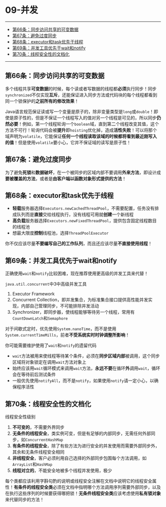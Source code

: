 # 09-并发

---

- [第66条：同步访问共享的可变数据](#第66条同步访问共享的可变数据)
- [第67条：避免过度同步](#第67条：避免过度同步)
- [第68条：executor和task优先于线程](#第68条executor和task优先于线程)
- [第69条：并发工具优先于wait和notify](#第69条并发工具优先于wait和notify)
- [第70条：线程安全性的文档化](#第70条线程安全性的文档化)

---

## 第66条：同步访问共享的可变数据

多个线程共享**可变数据**的时候，每个读或者写数据的线程都**必须**执行同步！同步`synchronized`不仅实现**互斥**，还能保证进入同步方法或代码块的每个线程都看到同一个锁保护的**之前所有的修改效果**！

Java语言规范保证读或写一个变量是原子的，除非变量类型是`long`或`double`！即使是原子性的，但是不保证一个线程写入的值对另一个线程是可见的，所以同步**仍然必要**！例如，第一个线程轮询一个`boolean`域，直到第二个线程改变其值，这个方法不可行！轮询代码会被**提升**即`hoisting`优化掉，造成**活性失败**！可以将那个域声明为`volatile`，它能保证**任何一个线程读取该域的时候都将看到最近刚写入的值**！但是使用`volatile`要小心，它并不保证域的读写是原子性！

## 第67条：避免过度同步

为了避免**死锁**和**数据破坏**，在一个被同步的区域内部不要调用**外来方法**，即设计成**要被覆盖的方法**，或者是**由客户端以函数对象形式提供的方法**！

## 第68条：executor和task优先于线程

* **轻载**服务器选择`Executors.newCachedThreadPool`，不需要配置，任务没有排成队列而是**直接**交给线程执行，没有线程可用就**创建**一个新线程
* **高负载**服务器选择`Executors.newFixedThreadPool`，提供包含固定线程数目的线程池
* 想最大限度**控制**线程池，选择`ThreadPoolExecutor`

你不仅应该尽量**不要编写自己的工作队列**，而且还应该尽量**不直接使用线程**！

## 第69条：并发工具优先于wait和notify

正确使用`wait`和`notify`比较困难，现在推荐使用更高级的并发工具来代替！

`java.util.concurrent`中3中高级并发工具
1. Executor Framework
2. Concurrent Collection，即并发集合，为标准集合接口提供高性能并发实现，内部自己管理同步，不可能排除并发活动
3. Synchronizer，即同步器，使线程能够等待另一个线程，常用有`CountDownLatch`和`Semaphore`

对于间歇式定时，优先使用`System.nanoTime`，而不是使用`System.currentTimeMills`，前者**不受系统实时时钟调整所影响**！

你可能需要维护使用了`wait`和`notify`的遗留代码
* `wait`方法被用来使线程等待某个条件，必须在**同步区域内部**被调用，这个同步区域将对象锁定在调用`wait`方法对象上
* 始终应该用`wait`循环模式来调用`wait`方法，**永远不要**在循环**外**调用`wait`，循环会在等待前后测试条件
* 一般优先使用`notifyAll`，而不是`notify`，如果使用`notify`请一定小心，以确保程序活性

## 第70条：线程安全性的文档化

线程安全性级别
1. **不可变的**，不需要外界同步
2. **无条件的线程安全**，类实例可变，但是有足够的内部同步，无需任何外部同步，如`ConcurrentHashMap`
3. **有条件的线程安全**，除了有些方法为进行安全的并发使用而需要外部同步外，其余和无条件线程安全相同
4. **非线程安全**，客户必须利用自己选择的外部同步包围每个方法调用，如`ArrayList`和`HashMap`
5. **线程对立的**，不能安全地被多个线程并发使用，极少

每个类都应该利用字斟句酌的说明或线程安全注解在文档中说明它的线程安全属性！**有条件的线程安全类**必须在文档中指明哪个方法调用序列需要外部同步，以及在执行这些序列的时候要获得哪把锁！**无条件线程安全类**应该考虑使用**私有锁对象**来代替同步的方法！